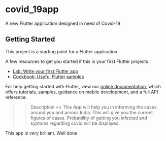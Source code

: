 # covid_19app

A new Flutter application designed in need of Covid-19

## Getting Started

This project is a starting point for a Flutter application.

A few resources to get you started if this is your first Flutter projects :

- [Lab: Write your first Flutter app](https://flutter.dev/docs/get-started/codelab)
- [Cookbook: Useful Flutter samples](https://flutter.dev/docs/cookbook)

For help getting started with Flutter, view our
[online documentation](https://flutter.dev/docs), which offers tutorials,
samples, guidance on mobile development, and a full API reference.


>> Description <<
This App will help you in informing the cases around you and across India. This will give you the current figures of cases. Probability of getting you infected and syptoms regarding covid will be displayed.
 
This app is very brillant. Well done
